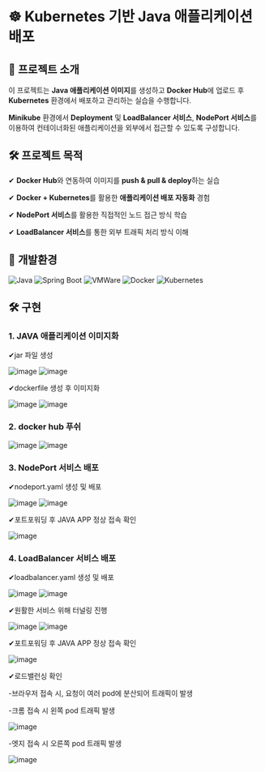 # ☸️ Kubernetes 기반 Java 애플리케이션 배포

## 📖 프로젝트 소개

이 프로젝트는 **Java 애플리케이션 이미지**를 생성하고 **Docker Hub**에 업로드 후 **Kubernetes** 환경에서 배포하고 관리하는 실습을 수행합니다. 

**Minikube** 환경에서 **Deployment** 및 **LoadBalancer 서비스**, **NodePort 서비스**를 이용하여 컨테이너화된 애플리케이션을 외부에서 접근할 수 있도록 구성합니다.


## 🛠️ 프로젝트 목적

✔ **Docker Hub**와 연동하여 이미지를 **push & pull & deploy**하는 실습
  
✔ **Docker + Kubernetes**를 활용한 **애플리케이션 배포 자동화** 경험
  
✔ **NodePort 서비스**를 활용한 직접적인 노드 접근 방식 학습
  
✔ **LoadBalancer 서비스**를 통한 외부 트래픽 처리 방식 이해

## 📘 개발환경


![Java](https://img.shields.io/badge/Java-FF7800?style=for-the-badge&logo=Java&logoColor=white) ![Spring Boot](https://img.shields.io/badge/Spring%20Boot-6DB33F?style=for-the-badge&logo=Spring-Boot&logoColor=white) ![VMWare](https://img.shields.io/badge/VMWare-607078?style=for-the-badge&logo=VMware&logoColor=white) ![Docker](https://img.shields.io/badge/Docker-2496ED?style=for-the-badge&logo=Docker&logoColor=white) ![Kubernetes](https://img.shields.io/badge/Kubernetes-326CE5?style=for-the-badge&logo=Kubernetes&logoColor=white)

## 🛠 구현
### 1. JAVA 애플리케이션 이미지화


✔jar 파일 생성


![image](https://github.com/user-attachments/assets/9bbae317-b551-46d1-a349-edce739d76d6)
![image](https://github.com/user-attachments/assets/4d1a89dc-fc72-4b8e-92c9-986146932d8f)


✔dockerfile 생성 후 이미지화


![image](https://github.com/user-attachments/assets/b5c85ce7-2f2c-4501-a94e-e40b0068571e)
![image](https://github.com/user-attachments/assets/fa15deb9-e183-4b43-bea1-21011ec232a1)


### 2. docker hub 푸쉬


![image](https://github.com/user-attachments/assets/ddf11213-c63b-4780-8768-ec7a6bcf2ee7)
![image](https://github.com/user-attachments/assets/e85617a6-11c7-49c2-9208-54fe029f4d65)


### 3. NodePort 서비스 배포


✔nodeport.yaml 생성 및 배포


![image](https://github.com/user-attachments/assets/f8ec6fe3-d699-473a-b83e-934b1560e6db)
![image](https://github.com/user-attachments/assets/0e1d6b1f-dbe5-4faa-b3de-4e5ecab843a6)


✔포트포워딩 후 JAVA APP 정상 접속 확인


![image](https://github.com/user-attachments/assets/b111964d-42e6-4cda-91ed-aca359ccfb32)


### 4. LoadBalancer 서비스 배포


✔loadbalancer.yaml 생성 및 배포


![image](https://github.com/user-attachments/assets/a9e438b2-1363-4f09-973a-92c1e6b8a056)
![image](https://github.com/user-attachments/assets/3b711be0-6176-4ddc-80df-50c498d5aa35)


✔원활한 서비스 위해 터널링 진행


![image](https://github.com/user-attachments/assets/b79d2d6e-21db-409e-8666-5e37cc0f55b9)
![image](https://github.com/user-attachments/assets/265dc553-30d8-447e-81a1-3185423c7d0b)


✔포트포워딩 후 JAVA APP 정상 접속 확인


![image](https://github.com/user-attachments/assets/2008918f-5346-478e-aa4f-628edeb4680a)


✔로드밸런싱 확인


  -브라우저 접속 시, 요청이 여러 pod에 분산되어 트래픽이 발생

  
  -크롬 접속 시 왼쪽 pod 트래픽 발생

  
  ![image](https://github.com/user-attachments/assets/a5243382-50cf-4744-9f94-801f7bc6b627)

  
  -엣지 접속 시 오른쪽 pod 트래픽 발생

  
  ![image](https://github.com/user-attachments/assets/17242536-d577-4ba3-aa85-8177aa3a8320)






  
